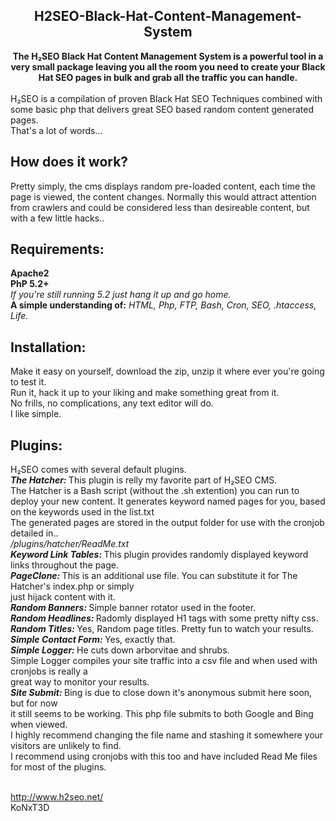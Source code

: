 <div align="center"><h2>H2SEO-Black-Hat-Content-Management-System</h2>
<b>The H₂SEO Black Hat Content Management System is a powerful tool in a very small package leaving you all the room you need to create your Black Hat SEO pages in bulk and grab all the traffic you can handle.</b></div><br>
H₂SEO is a compilation of proven Black Hat SEO Techniques combined with some basic php that delivers great SEO based random content generated pages.<br>
</em>That's a lot of words...</em>
<h2>How does it work?</h2>
Pretty simply, the cms displays random pre-loaded content, each time the page is viewed, the content changes.
Normally this would attract attention from crawlers and could be considered less than desireable content, but
with a few little hacks..
<h2>Requirements:</h2>
<b>Apache2</b></br>
<b>PhP 5.2+</b></br>
<em>If you're still running 5.2 just hang it up and go home.</em><br>
<b>A simple understanding of:</b>
<em>HTML, Php, FTP, Bash, Cron, SEO, .htaccess, Life.</em>
<h2>Installation:</h2>
Make it easy on yourself, download the zip, unzip it where ever you're going to test it.<br>
Run it, hack it up to your liking and make something great from it.<br>
No frills, no complications, any text editor will do.<br>
I like simple.<br>
<h2>Plugins:</h2>
H₂SEO comes with several default plugins.<br>
<b><em>The Hatcher: </em></b>This plugin is relly my favorite part of H₂SEO CMS.<br>
The Hatcher is a Bash script (without the .sh extention) you can run to deploy your new content.
It generates keyword named pages for you, based on the keywords used in the list.txt<br>
The generated pages are stored in the output folder for use with the cronjob detailed in..<br>
<em> /plugins/hatcher/ReadMe.txt</em><br>
<b><em>Keyword Link Tables: </em></b>This plugin provides randomly displayed keyword links throughout the page.<br>
<b><em>PageClone: </em></b>This is an additional use file. You can substitute it for The Hatcher's index.php or simply<br>
just hijack content with it.<br>
<b><em>Random Banners: </em></b>Simple banner rotator used in the footer.<br>
<b><em>Random Headlines: </em></b>Radomly displayed H1 tags with some pretty nifty css.<br>
<b><em>Random Titles: </em></b>Yes, Random page titles. Pretty fun to watch your results.<br>
<b><em>Simple Contact Form: </em></b>Yes, exactly that.<br>
<b><em>Simple Logger: </em></b>He cuts down arborvitae and shrubs.<br>
Simple Logger compiles your site traffic into a csv file and when used with cronjobs is really a<br>
great way to monitor your results.<br>
<b><em>Site Submit: </em></b>Bing is due to close down it's anonymous submit here soon, but for now<br>
it still seems to be working. This php file submits to both Google and Bing when viewed.<br>
I highly recommend changing the file name and stashing it somewhere your visitors are unlikely to find.<br>
I recommend using cronjobs with this too and have included Read Me files for most of the plugins.<br><br>

http://www.h2seo.net/<br>
KoNxT3D

